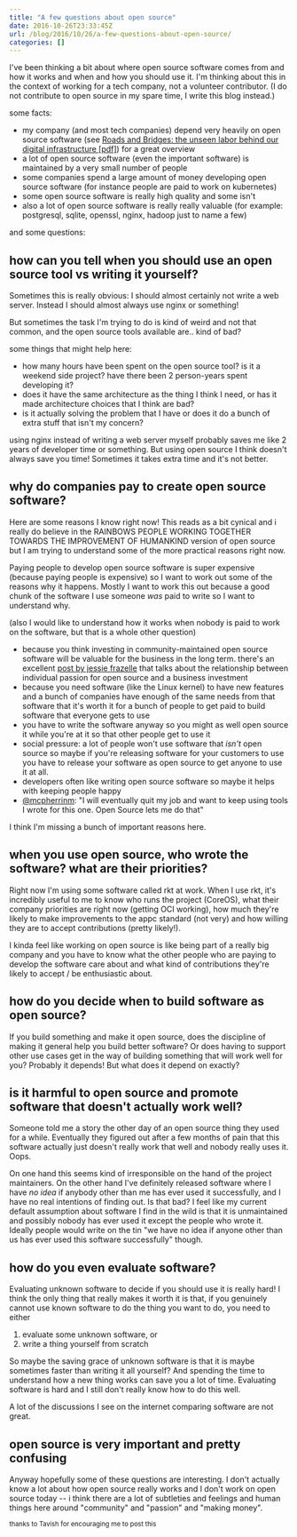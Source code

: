 ```yaml
---
title: "A few questions about open source"
date: 2016-10-26T23:33:45Z
url: /blog/2016/10/26/a-few-questions-about-open-source/
categories: []
---
```


I've been thinking a bit about where open source software comes from and
how it works and when and how you should use it. I'm thinking about this
in the context of working for a tech company, not a volunteer
contributor. (I do not contribute to open source in my spare time, I
write this blog instead.)

some facts:

* my company (and most tech companies) depend very heavily on open
  source software (see [Roads and Bridges: the unseen labor behind our digital infrastructure [pdf]](https://fordfoundcontent.blob.core.windows.net/media/2976/roads-and-bridges-the-unseen-labor-behind-our-digital-infrastructure.pdf)) for a great overview
* a lot of open source software (even the important software) is
  maintained by a very small number of people
* some companies spend a large amount of money developing open source
  software (for instance people are paid to work on kubernetes)
* some open source software is really high quality and some isn't
* also a lot of open source software is really really valuable (for example:
  postgresql, sqlite, openssl, nginx, hadoop just to name a few)

and some questions:

## how can you tell when you should use an open source tool vs writing it yourself?

Sometimes this is really obvious: I should almost certainly not write a
web server. Instead I should almost always use nginx or something!

But sometimes the task I'm trying to do is kind of weird and not that
common, and the open source tools available are.. kind of bad? 

some things that might help here:

* how many hours have been spent on the open source tool? is it a
  weekend side project? have there been 2 person-years spent developing
  it?
* does it have the same architecture as the thing I think I need, or has
  it made architecture choices that I think are bad?
* is it actually solving the problem that I have or does it do a bunch
  of extra stuff that isn't my concern?

using nginx instead of writing a web server myself probably saves me
like 2 years of developer time or something. But using open source I
think doesn't always save you time! Sometimes it takes extra time and
it's not better.

## why do companies pay to create open source software?

Here are some reasons I know right now! This reads as a bit cynical and
i really do believe in the RAINBOWS PEOPLE WORKING TOGETHER TOWARDS THE IMPROVEMENT OF HUMANKIND version of open source but I am trying to understand some of
the more practical reasons right now.

Paying people to develop open source software is super expensive
(because paying people is expensive) so I want to work out some of the
reasons why it happens. Mostly I want to work this out because a good
chunk of the software I use someone *was* paid to write so I want to
understand why.

(also I would like to understand how it works when nobody is paid to
work on the software, but that is a whole other question)

* because you think investing in community-maintained open source software will be valuable for the business in the long term. there's an
  excellent [post by jessie frazelle](https://blog.jessfraz.com/post/blurred-lines/) that talks about the relationship between individual passion for open source and a business investment
* because you need software (like the Linux kernel) to have new features and a bunch of
  companies have enough of the same needs from that software that it's
  worth it for a bunch of people to get paid to build software that
  everyone gets to use
* you have to write the software anyway so you might as well open source
  it while you're at it so that other people get to use it
* social pressure: a lot of people won't use software that *isn't* open
  source so maybe if you're releasing software for your customers to use
  you have to release your software as open source to get anyone to use
  it at all. 
* developers often like writing open source software so maybe it helps
  with keeping people happy
* [@mcpherrinm](https://twitter.com/mcpherrinm): "I will eventually quit
  my job and want to keep using tools I wrote for this one. Open Source
  lets me do that"

I think I'm missing a bunch of important reasons here.


## when you use open source, who wrote the software? what are their priorities?

Right now I'm using some software called rkt at work. When I use rkt,
it's incredibly useful to me to know who runs the project (CoreOS), what
their company priorities are right now (getting OCI working), how much
they're likely to make improvements to the appc standard (not very) and
how willing they are to accept contributions (pretty likely!).

I kinda feel like working on open source is like being
part of a really big company and you have to know what the other people
who are paying to develop the software care about and what kind of
contributions they're likely to accept / be enthusiastic about.

## how do you decide when to build software as open source?

If you build something and make it open source, does the discipline of
making it general help you build better software? Or does having to
support other use cases get in the way of building something that will
work well for you? Probably it depends! But what does it depend on
exactly?

## is it harmful to open source and promote software that doesn't actually work well?

Someone told me a story the other day of an open source thing they used
for a while. Eventually they figured out after a few months of pain that
this software actually just doesn't really work that well and nobody
really uses it. Oops.

On one hand this seems kind of irresponsible on the hand of the project
maintainers. On the other hand I've definitely released software where I
have _no idea_ if anybody other than me has ever used it successfully,
and I have no real intentions of finding out. Is that bad? I feel like
my current default assumption about software I find in the wild is that
it is unmaintained and possibly nobody has ever used it except the
people who wrote it. Ideally people would write on the tin "we have no
idea if anyone other than us has ever used this software successfully" though.

## how do you even evaluate software?

Evaluating unknown software to decide if you should use it is really
hard! I think the only thing that really makes it worth it is that, if
you genuinely cannot use known software to do the thing you want to do,
you need to either

1. evaluate some unknown software, or 
2. write a thing yourself from scratch

So maybe the saving grace of unknown software is that it is maybe
sometimes faster than writing it all yourself? And spending the time to
understand how a new thing works can save you a lot of time. Evaluating
software is hard and I still don't really know how to do this well.

A lot of the discussions I see on the internet comparing software are
not great.

## open source is very important and pretty confusing

Anyway hopefully some of these questions are interesting. I don't
actually know a lot about how open source really works and I don't work
on open source today -- i think there are a lot of subtleties and
feelings and human things here around "community" and "passion" and
"making money".

<small> thanks to Tavish for encouraging me to post this </small>
